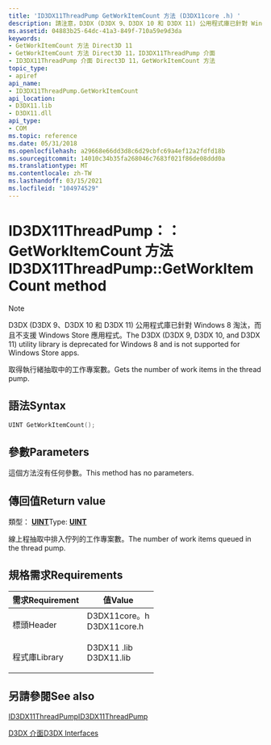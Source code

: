 ```yaml
---
title: 'ID3DX11ThreadPump GetWorkItemCount 方法 (D3DX11core .h) '
description: 請注意，D3DX (D3DX 9、D3DX 10 和 D3DX 11) 公用程式庫已針對 Windows 8 淘汰，而且不支援 Windows Store 應用程式。 取得執行緒抽取中的工作專案數。
ms.assetid: 04883b25-64dc-41a3-849f-710a59e9d3da
keywords:
- GetWorkItemCount 方法 Direct3D 11
- GetWorkItemCount 方法 Direct3D 11，ID3DX11ThreadPump 介面
- ID3DX11ThreadPump 介面 Direct3D 11，GetWorkItemCount 方法
topic_type:
- apiref
api_name:
- ID3DX11ThreadPump.GetWorkItemCount
api_location:
- D3DX11.lib
- D3DX11.dll
api_type:
- COM
ms.topic: reference
ms.date: 05/31/2018
ms.openlocfilehash: a29668e66dd3d8c6d29cbfc69a4ef12a2fdfd18b
ms.sourcegitcommit: 14010c34b35fa268046c7683f021f86de08ddd0a
ms.translationtype: MT
ms.contentlocale: zh-TW
ms.lasthandoff: 03/15/2021
ms.locfileid: "104974529"
---
```

# <a name="id3dx11threadpumpgetworkitemcount-method"></a><span data-ttu-id="1e34c-107">ID3DX11ThreadPump：： GetWorkItemCount 方法</span><span class="sxs-lookup"><span data-stu-id="1e34c-107">ID3DX11ThreadPump::GetWorkItemCount method</span></span>

> [!Note]  
> <span data-ttu-id="1e34c-108">D3DX (D3DX 9、D3DX 10 和 D3DX 11) 公用程式庫已針對 Windows 8 淘汰，而且不支援 Windows Store 應用程式。</span><span class="sxs-lookup"><span data-stu-id="1e34c-108">The D3DX (D3DX 9, D3DX 10, and D3DX 11) utility library is deprecated for Windows 8 and is not supported for Windows Store apps.</span></span>

 

<span data-ttu-id="1e34c-109">取得執行緒抽取中的工作專案數。</span><span class="sxs-lookup"><span data-stu-id="1e34c-109">Gets the number of work items in the thread pump.</span></span>

## <a name="syntax"></a><span data-ttu-id="1e34c-110">語法</span><span class="sxs-lookup"><span data-stu-id="1e34c-110">Syntax</span></span>


```C++
UINT GetWorkItemCount();
```



## <a name="parameters"></a><span data-ttu-id="1e34c-111">參數</span><span class="sxs-lookup"><span data-stu-id="1e34c-111">Parameters</span></span>

<span data-ttu-id="1e34c-112">這個方法沒有任何參數。</span><span class="sxs-lookup"><span data-stu-id="1e34c-112">This method has no parameters.</span></span>

## <a name="return-value"></a><span data-ttu-id="1e34c-113">傳回值</span><span class="sxs-lookup"><span data-stu-id="1e34c-113">Return value</span></span>

<span data-ttu-id="1e34c-114">類型： **[ **UINT**](/windows/desktop/WinProg/windows-data-types)**</span><span class="sxs-lookup"><span data-stu-id="1e34c-114">Type: **[**UINT**](/windows/desktop/WinProg/windows-data-types)**</span></span>

<span data-ttu-id="1e34c-115">線上程抽取中排入佇列的工作專案數。</span><span class="sxs-lookup"><span data-stu-id="1e34c-115">The number of work items queued in the thread pump.</span></span>

## <a name="requirements"></a><span data-ttu-id="1e34c-116">規格需求</span><span class="sxs-lookup"><span data-stu-id="1e34c-116">Requirements</span></span>



| <span data-ttu-id="1e34c-117">需求</span><span class="sxs-lookup"><span data-stu-id="1e34c-117">Requirement</span></span> | <span data-ttu-id="1e34c-118">值</span><span class="sxs-lookup"><span data-stu-id="1e34c-118">Value</span></span> |
|--------------------|-----------------------------------------------------------------------------------------|
| <span data-ttu-id="1e34c-119">標頭</span><span class="sxs-lookup"><span data-stu-id="1e34c-119">Header</span></span><br/>  | <dl> <span data-ttu-id="1e34c-120"><dt>D3DX11core。h</dt></span><span class="sxs-lookup"><span data-stu-id="1e34c-120"><dt>D3DX11core.h</dt></span></span> </dl> |
| <span data-ttu-id="1e34c-121">程式庫</span><span class="sxs-lookup"><span data-stu-id="1e34c-121">Library</span></span><br/> | <dl> <span data-ttu-id="1e34c-122"><dt>D3DX11 .lib</dt></span><span class="sxs-lookup"><span data-stu-id="1e34c-122"><dt>D3DX11.lib</dt></span></span> </dl>   |



## <a name="see-also"></a><span data-ttu-id="1e34c-123">另請參閱</span><span class="sxs-lookup"><span data-stu-id="1e34c-123">See also</span></span>

<dl> <dt>

[<span data-ttu-id="1e34c-124">ID3DX11ThreadPump</span><span class="sxs-lookup"><span data-stu-id="1e34c-124">ID3DX11ThreadPump</span></span>](id3dx11threadpump.md)
</dt> <dt>

[<span data-ttu-id="1e34c-125">D3DX 介面</span><span class="sxs-lookup"><span data-stu-id="1e34c-125">D3DX Interfaces</span></span>](d3d11-graphics-reference-d3dx11-interfaces.md)
</dt> </dl>

 

